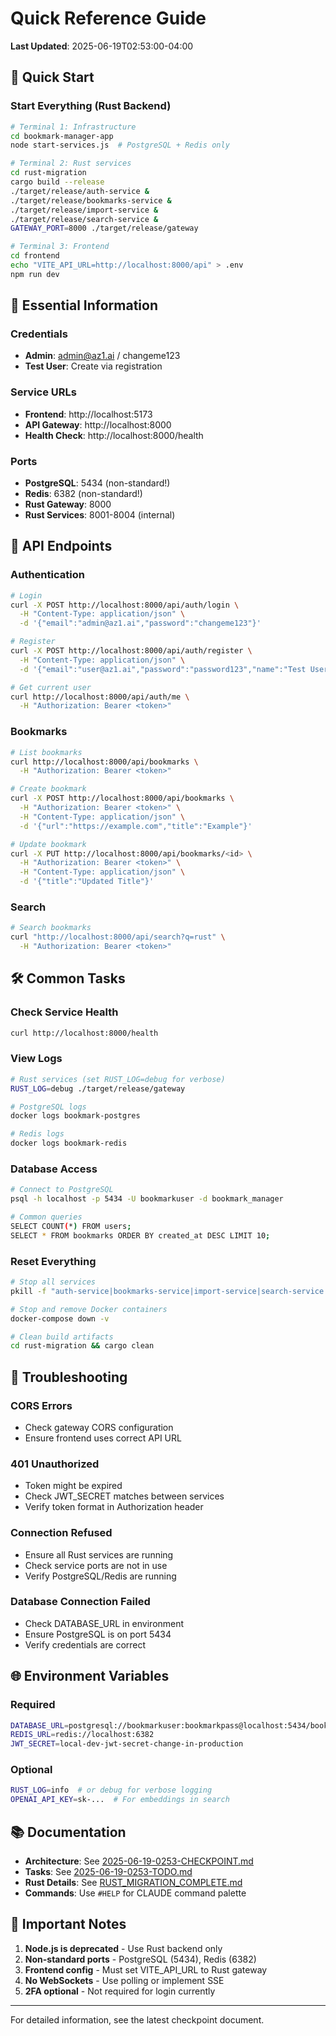 # Quick Reference Guide

**Last Updated**: 2025-06-19T02:53:00-04:00

## 🚀 Quick Start

### Start Everything (Rust Backend)
```bash
# Terminal 1: Infrastructure
cd bookmark-manager-app
node start-services.js  # PostgreSQL + Redis only

# Terminal 2: Rust services
cd rust-migration
cargo build --release
./target/release/auth-service &
./target/release/bookmarks-service &
./target/release/import-service &
./target/release/search-service &
GATEWAY_PORT=8000 ./target/release/gateway

# Terminal 3: Frontend
cd frontend
echo "VITE_API_URL=http://localhost:8000/api" > .env
npm run dev
```

## 🔑 Essential Information

### Credentials
- **Admin**: admin@az1.ai / changeme123
- **Test User**: Create via registration

### Service URLs
- **Frontend**: http://localhost:5173
- **API Gateway**: http://localhost:8000
- **Health Check**: http://localhost:8000/health

### Ports
- **PostgreSQL**: 5434 (non-standard!)
- **Redis**: 6382 (non-standard!)
- **Rust Gateway**: 8000
- **Rust Services**: 8001-8004 (internal)

## 📡 API Endpoints

### Authentication
```bash
# Login
curl -X POST http://localhost:8000/api/auth/login \
  -H "Content-Type: application/json" \
  -d '{"email":"admin@az1.ai","password":"changeme123"}'

# Register
curl -X POST http://localhost:8000/api/auth/register \
  -H "Content-Type: application/json" \
  -d '{"email":"user@az1.ai","password":"password123","name":"Test User"}'

# Get current user
curl http://localhost:8000/api/auth/me \
  -H "Authorization: Bearer <token>"
```

### Bookmarks
```bash
# List bookmarks
curl http://localhost:8000/api/bookmarks \
  -H "Authorization: Bearer <token>"

# Create bookmark
curl -X POST http://localhost:8000/api/bookmarks \
  -H "Authorization: Bearer <token>" \
  -H "Content-Type: application/json" \
  -d '{"url":"https://example.com","title":"Example"}'

# Update bookmark
curl -X PUT http://localhost:8000/api/bookmarks/<id> \
  -H "Authorization: Bearer <token>" \
  -H "Content-Type: application/json" \
  -d '{"title":"Updated Title"}'
```

### Search
```bash
# Search bookmarks
curl "http://localhost:8000/api/search?q=rust" \
  -H "Authorization: Bearer <token>"
```

## 🛠️ Common Tasks

### Check Service Health
```bash
curl http://localhost:8000/health
```

### View Logs
```bash
# Rust services (set RUST_LOG=debug for verbose)
RUST_LOG=debug ./target/release/gateway

# PostgreSQL logs
docker logs bookmark-postgres

# Redis logs
docker logs bookmark-redis
```

### Database Access
```bash
# Connect to PostgreSQL
psql -h localhost -p 5434 -U bookmarkuser -d bookmark_manager

# Common queries
SELECT COUNT(*) FROM users;
SELECT * FROM bookmarks ORDER BY created_at DESC LIMIT 10;
```

### Reset Everything
```bash
# Stop all services
pkill -f "auth-service|bookmarks-service|import-service|search-service|gateway"

# Stop and remove Docker containers
docker-compose down -v

# Clean build artifacts
cd rust-migration && cargo clean
```

## 🔧 Troubleshooting

### CORS Errors
- Check gateway CORS configuration
- Ensure frontend uses correct API URL

### 401 Unauthorized
- Token might be expired
- Check JWT_SECRET matches between services
- Verify token format in Authorization header

### Connection Refused
- Ensure all Rust services are running
- Check service ports are not in use
- Verify PostgreSQL/Redis are running

### Database Connection Failed
- Check DATABASE_URL in environment
- Ensure PostgreSQL is on port 5434
- Verify credentials are correct

## 🌐 Environment Variables

### Required
```bash
DATABASE_URL=postgresql://bookmarkuser:bookmarkpass@localhost:5434/bookmark_manager
REDIS_URL=redis://localhost:6382
JWT_SECRET=local-dev-jwt-secret-change-in-production
```

### Optional
```bash
RUST_LOG=info  # or debug for verbose logging
OPENAI_API_KEY=sk-...  # For embeddings in search
```

## 📚 Documentation

- **Architecture**: See [2025-06-19-0253-CHECKPOINT.md](./2025-06-19-0253-CHECKPOINT.md)
- **Tasks**: See [2025-06-19-0253-TODO.md](./2025-06-19-0253-TODO.md)
- **Rust Details**: See [RUST_MIGRATION_COMPLETE.md](./RUST_MIGRATION_COMPLETE.md)
- **Commands**: Use `#HELP` for CLAUDE command palette

## 🚨 Important Notes

1. **Node.js is deprecated** - Use Rust backend only
2. **Non-standard ports** - PostgreSQL (5434), Redis (6382)
3. **Frontend config** - Must set VITE_API_URL to Rust gateway
4. **No WebSockets** - Use polling or implement SSE
5. **2FA optional** - Not required for login currently

---

For detailed information, see the latest checkpoint document.